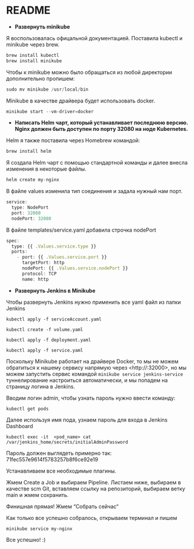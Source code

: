 
# README

- **Развернуть minikube**

Я воспользовалась офицальной документацией. Поставила kubectl и minikube через brew.

```jsx
brew install kubectl
brew install minikube
```

Чтобы к minikube можно было обращаться из любой директории дополнительно пропишем:

```jsx
sudo mv minikube /usr/local/bin
```

Minikube в качестве драйвера будет использовать docker. 

```jsx
minikube start --vm-driver=docker
```

- **Написать Helm чарт, который устанавливает последнюю версию. Nginx должен быть доступен по порту 32080 на ноде Kubernetes.**

Helm я также поставила через Homebrew командой: 

```jsx
brew install helm
```

Я создала Helm чарт с помощью стандартной команды и далее внесла изменения в некоторые файлы.

```jsx
helm create my-nginx
```

 В файле values изменила тип соединения и задала нужный нам порт.

```jsx
service:
  type: NodePort
  port: 32080
  nodePort: 32080
```

В файле templates/service.yaml добавила строчка nodePort

```jsx
spec:
  type: {{ .Values.service.type }}
  ports:
    - port: {{ .Values.service.port }}
      targetPort: http
      nodePort: {{ .Values.service.nodePort }}
      protocol: TCP
      name: http
```

- **Развернуть Jenkins в Minikube**

Чтобы развернуть Jenkins нужно применить все yaml файл из папки Jenkins

`kubectl apply -f serviceAccount.yaml`

`kubectl create -f volume.yaml`

`kubectl apply -f deployment.yaml`

`kubectl apply -f service.yaml`

Поскольку Minikube работает на драйвере Docker, то мы не можем обратиться к нашему сервису напрямую через <http://<minikube-ip>:32000>, но мы можем запустить сервис командой `minikube service jenkins-service` туннелирование настроиться автоматически, и мы попадем на страницу логина в Jenkins. 

Вводим логин admin, чтобы узнать пароль нужно ввести команду: 

`kubectl get pods` 

Далее используя имя пода, узнаем пароль для входа в Jenkins Dashboard

`kubectl exec -it  <pod_name> cat /var/jenkins_home/secrets/initialAdminPassword`

Пароль должен выглядеть примерно так: 71fec557e9614f5783257b8f6ce92e19

Устанавливаем все необходимые плагины.


Жмем Create a Job и выбираем Pipeline. Листаем ниже, выбираем в качестве scm  Git, вставляем ссылку на репозиторий, выбираем ветку main и жмем сохранить. 

Финишная прямая! Жмем “Собрать сейчас“

Как только все успешно собралось, открываем терминал и пишем 

`minikube service my-nginx`

Все успешно! :)
